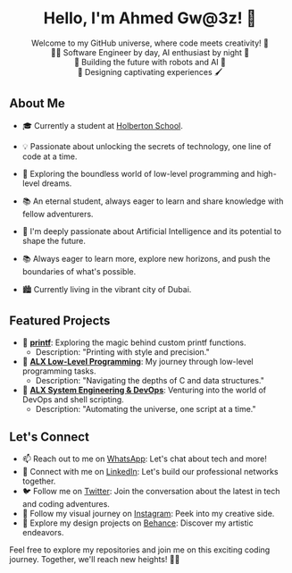 <!--### Hi there 👋

<!--
**gwaez/gwaez** is a ✨ _special_ ✨ repository because its `README.md` (this file) appears on your GitHub profile.

Here are some ideas to get you started:

- 🔭 I’m currently working on ...
- 🌱 I’m currently learning ...
- 👯 I’m looking to collaborate on ...
- 🤔 I’m looking for help with ...
- 💬 Ask me about ...
- 📫 How to reach me: ...
- 😄 Pronouns: ...
- ⚡ Fun fact: ...
-->
<!-- Header Section -->
<h1 align="center">Hello, I'm Ahmed Gw@3z! 👋</h1>
<p align="center">
  Welcome to my GitHub universe, where code meets creativity! 🚀
  <br>
  👨‍💻 Software Engineer by day, AI enthusiast by night 🤖
  <br>
  🤖 Building the future with robots and AI 🚀
  <br>
  🎨 Designing captivating experiences 🖌️
</p>

<!-- About Me Section -->
## About Me

- 🎓 Currently a student at [Holberton School](https://www.holbertonschool.com/).
- 💡 Passionate about unlocking the secrets of technology, one line of code at a time.
- 🚀 Exploring the boundless world of low-level programming and high-level dreams.
- 📚 An eternal student, always eager to learn and share knowledge with fellow adventurers.

- 🤖 I'm deeply passionate about Artificial Intelligence and its potential to shape the future.
- 📚 Always eager to learn more, explore new horizons, and push the boundaries of what's possible.
- 🏙️ Currently living in the vibrant city of Dubai.

<!-- Featured Projects Section -->
## Featured Projects

- 🌟 [**printf**](https://github.com/gwaez/printf): Exploring the magic behind custom printf functions.
  - Description: "Printing with style and precision."
- 🌟 [**ALX Low-Level Programming**](https://github.com/gwaez/alx-low_level_programming): My journey through low-level programming tasks.
  - Description: "Navigating the depths of C and data structures."
- 🌟 [**ALX System Engineering & DevOps**](https://github.com/gwaez/alx-system_engineering-devops): Venturing into the world of DevOps and shell scripting.
  - Description: "Automating the universe, one script at a time."

<!-- Let's Connect Section -->
## Let's Connect

- 📫 Reach out to me on [WhatsApp](https://wa.me/971544104475): Let's chat about tech and more!
- 🔗 Connect with me on [LinkedIn](https://www.linkedin.com/in/ahmedgwz): Let's build our professional networks together.
- 🐦 Follow me on [Twitter](https://twitter.com/gwaez): Join the conversation about the latest in tech and coding adventures.
- 📸 Follow my visual journey on [Instagram](https://www.instagram.com/amah11o1/): Peek into my creative side.
- 🎨 Explore my design projects on [Behance](https://www.behance.net/gwaez): Discover my artistic endeavors.

Feel free to explore my repositories and join me on this exciting coding journey. Together, we'll reach new heights! 🌌✨


